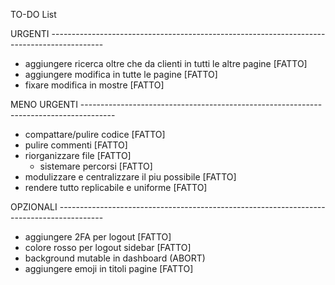 TO-DO List

URGENTI -------------------------------------------------------------------------------------------
- aggiungere ricerca oltre che da clienti in tutti le altre pagine [FATTO]
- aggiungere modifica in tutte le pagine [FATTO]
- fixare modifica in mostre [FATTO]

MENO URGENTI --------------------------------------------------------------------------------------
- compattare/pulire codice [FATTO]
- pulire commenti [FATTO]
- riorganizzare file [FATTO]
    - sistemare percorsi [FATTO]
- modulizzare e centralizzare il piu possibile [FATTO]
- rendere tutto replicabile e uniforme [FATTO]

OPZIONALI -----------------------------------------------------------------------------------------
- aggiungere 2FA per logout [FATTO]
- colore rosso per logout sidebar [FATTO]
- background mutable in dashboard  (ABORT)
- aggiungere emoji in titoli pagine [FATTO]